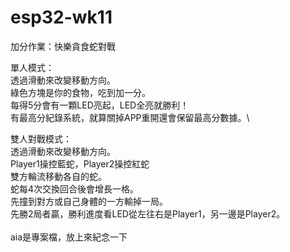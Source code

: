 # esp32-wk11
加分作業：快樂貪食蛇對戰

單人模式：\
透過滑動來改變移動方向。\
綠色方塊是你的食物，吃到加一分。\
每得5分會有一顆LED亮起，LED全亮就勝利！\
有最高分紀錄系統，就算關掉APP重開還會保留最高分數據。\

雙人對戰模式：\
透過滑動來改變移動方向。\
Player1操控藍蛇，Player2操控紅蛇\
雙方輪流移動各自的蛇。\
蛇每4次交換回合後會增長一格。\
先撞到對方或自己身體的一方輸掉一局。\
先勝2局者贏，勝利進度看LED從左往右是Player1，另一邊是Player2。\
\
aia是專案檔，放上來紀念一下
